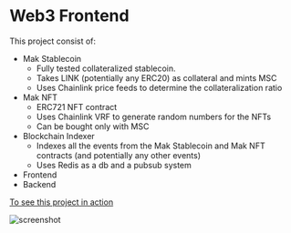 # Web3 Frontend

This project consist of:

- Mak Stablecoin
    - Fully tested collateralized stablecoin.
    - Takes LINK (potentially any ERC20) as collateral and mints MSC
    - Uses Chainlink price feeds to determine the collateralization ratio
- Mak NFT
    - ERC721 NFT contract
    - Uses Chainlink VRF to generate random numbers for the NFTs
    - Can be bought only with MSC
- Blockchain Indexer
    - Indexes all the events from the Mak Stablecoin and Mak NFT contracts (and potentially any other events)
    - Uses Redis as a db and a pubsub system
- Frontend
- Backend

[To see this project in action](https://drive.google.com/file/d/1mola77K-14MwQIjGo3HHw2HtfUNeMFnl/view?usp=sharing)

![screenshot](https://i.postimg.cc/fR7GDKq5/Screenshot-2024-04-11-133522.png)
